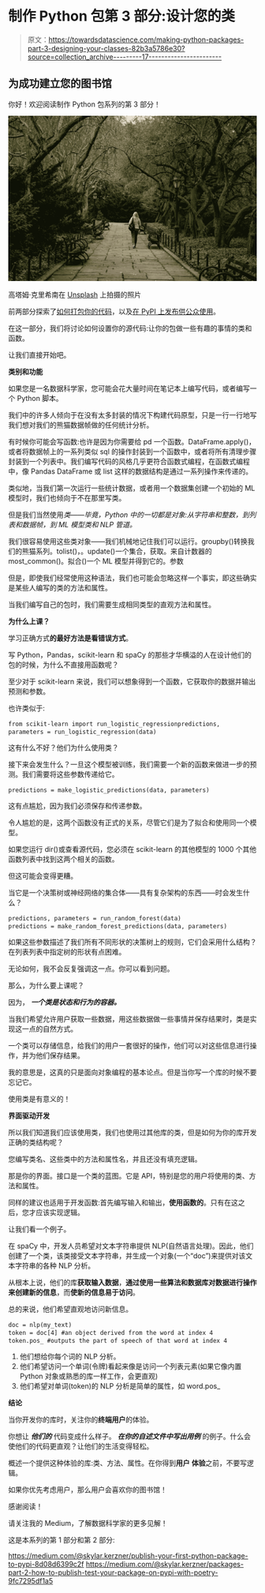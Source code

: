# 制作 Python 包第 3 部分:设计您的类

> 原文：<https://towardsdatascience.com/making-python-packages-part-3-designing-your-classes-82b3a5786e30?source=collection_archive---------17----------------------->

## 为成功建立您的图书馆

你好！欢迎阅读制作 Python 包系列的第 3 部分！

![](img/d68ec17032319ff86bf0454e19787344.png)

高塔姆·克里希南在 [Unsplash](https://unsplash.com/s/photos/people-walking-in-a-park?utm_source=unsplash&utm_medium=referral&utm_content=creditCopyText) 上拍摄的照片

前两部分探索了[如何打包你的代码](https://medium.com/@skylar.kerzner/publish-your-first-python-package-to-pypi-8d08d6399c2f)，以及[在 PyPI 上发布供公众使用](https://medium.com/towards-data-science/packages-part-2-how-to-publish-test-your-package-on-pypi-with-poetry-9fc7295df1a5)。

在这一部分，我们将讨论如何设置你的源代码:让你的包做一些有趣的事情的类和函数。

让我们直接开始吧。

**类别和功能**

如果您是一名数据科学家，您可能会花大量时间在笔记本上编写代码，或者编写一个 Python 脚本。

我们中的许多人倾向于在没有太多封装的情况下构建代码原型，只是一行一行地写我们想对我们的熊猫数据帧做的任何统计分析。

有时候你可能会写函数:也许是因为你需要给 pd 一个函数。DataFrame.apply()，或者将数据帧上的一系列类似 sql 的操作封装到一个函数中，或者将所有清理步骤封装到一个列表中。我们编写代码的风格几乎更符合函数式编程，在函数式编程中，像 Pandas DataFrame 或 list 这样的数据结构是通过一系列操作来传递的。

类似地，当我们第一次运行一些统计数据，或者用一个数据集创建一个初始的 ML 模型时，我们也倾向于不在那里写类。

但是我们当然使用*类——毕竟，Python 中的一切都是对象:从字符串和整数，到列表和数据帧，到 ML 模型类和 NLP 管道。*

我们很容易使用这些类对象——我们机械地记住我们可以运行。groupby()转换我们的熊猫系列。tolist()，。update()一个集合，获取。来自计数器的 most_common()。拟合()一个 ML 模型并得到它的。参数

但是，即使我们经常使用这种语法，我们也可能会忽略这样一个事实，即这些确实是某些人编写的类的方法和属性。

当我们编写自己的包时，我们需要生成相同类型的直观方法和属性。

**为什么上课？**

学习正确方式**的最好方法是看错误方式**。

写 Python，Pandas，scikit-learn 和 spaCy 的那些才华横溢的人在设计他们的包的时候，为什么不直接用函数呢？

至少对于 scikit-learn 来说，我们可以想象得到一个函数，它获取你的数据并输出预测和参数。

也许类似于:

```
from scikit-learn import run_logistic_regressionpredictions, parameters = run_logistic_regression(data)
```

这有什么不好？他们为什么使用类？

接下来会发生什么？一旦这个模型被训练，我们需要一个新的函数来做进一步的预测。我们需要将这些参数传递给它。

```
predictions = make_logistic_predictions(data, parameters)
```

这有点尴尬，因为我们必须保存和传递参数。

令人尴尬的是，这两个函数没有正式的关系，尽管它们是为了拟合和使用同一个模型。

如果您运行 dir()或查看源代码，您必须在 scikit-learn 的其他模型的 1000 个其他函数列表中找到这两个相关的函数。

但这可能会变得更糟。

当它是一个决策树或神经网络的集合体——具有复杂架构的东西——时会发生什么？

```
predictions, parameters = run_random_forest(data)
predictions = make_random_forest_predictions(data, parameters)
```

如果这些参数描述了我们所有不同形状的决策树上的规则，它们会采用什么结构？在列表列表中指定树的形状有点困难。

无论如何，我不会反复强调这一点。你可以看到问题。

那么，为什么要上课呢？

因为， ***一个类是状态和行为的容器。***

当我们希望允许用户获取一些数据，用这些数据做一些事情并保存结果时，类是实现这一点的自然方式。

一个类可以存储信息，给我们的用户一套很好的操作，他们可以对这些信息进行操作，并为他们保存结果。

我的意思是，这真的只是面向对象编程的基本论点。但是当你写一个库的时候不要忘记它。

使用类是有意义的！

**界面驱动开发**

所以我们知道我们应该使用类，我们也使用过其他库的类，但是如何为你的库开发正确的类结构呢？

您编写类名、这些类中的方法和属性名，并且还没有填充逻辑。

那是你的界面。接口是一个类的蓝图。它是 API，特别是您的用户将使用的类、方法和属性。

同样的建议也适用于开发函数:首先编写输入和输出，**使用函数的**。只有在这之后，您才应该实现逻辑。

让我们看一个例子。

在 spaCy 中，开发人员希望对文本字符串提供 NLP(自然语言处理)。因此，他们创建了一个类，该类接受文本字符串，并生成一个对象(一个“doc”)来提供对该文本字符串的各种 NLP 分析。

从根本上说，他们的库**获取输入数据**，**通过使用一些算法和数据库对数据进行操作来创建新的信息**，而**使新的信息易于访问**。

总的来说，他们希望直观地访问新信息。

```
doc = nlp(my_text)
token = doc[4] #an object derived from the word at index 4
token.pos_ #outputs the part of speech of that word at index 4
```

1.  他们想给你每个词的 NLP 分析。
2.  他们希望访问一个单词(令牌)看起来像是访问一个列表元素(如果它像内置 Python 对象或熟悉的库一样工作，会更直观)
3.  他们希望对单词(token)的 NLP 分析是简单的属性，如 word.pos_

**结论**

当你开发你的库时，关注你的**终端用户**的体验。

你想让 ***他们的*** 代码变成什么样子。 ***在你的自述文件中写出用例*** 的例子。什么会使他们的代码更直观？让他们的生活变得轻松。

概述一个提供这种体验的库:类、方法、属性。在你得到**用户** **体验**之前，不要写逻辑。

如果你优先考虑用户，那么用户会喜欢你的图书馆！

感谢阅读！

请关注我的 Medium，了解数据科学家的更多见解！

这是本系列的第 1 部分和第 2 部分:

<https://medium.com/@skylar.kerzner/publish-your-first-python-package-to-pypi-8d08d6399c2f>  <https://medium.com/@skylar.kerzner/packages-part-2-how-to-publish-test-your-package-on-pypi-with-poetry-9fc7295df1a5> 